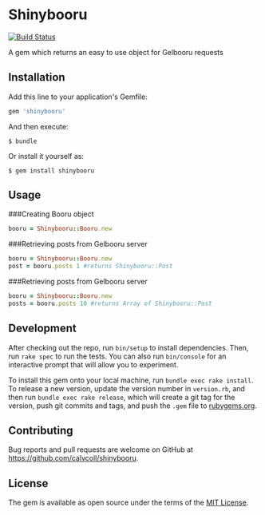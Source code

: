 # Shinybooru
[![Build Status](https://travis-ci.org/calvcoll/shinybooru.svg?branch=master)](https://travis-ci.org/calvcoll/shinybooru)

A gem which returns an easy to use object for Gelbooru requests

## Installation

Add this line to your application's Gemfile:

```ruby
gem 'shinybooru'
```

And then execute:

    $ bundle

Or install it yourself as:

    $ gem install shinybooru

## Usage

###Creating Booru object
```ruby
booru = Shinybooru::Booru.new
```

###Retrieving posts from Gelbooru server
```ruby
booru = Shinybooru::Booru.new
post = booru.posts 1 #returns Shinybooru::Post
```

###Retrieving posts from Gelbooru server
```ruby
booru = Shinybooru::Booru.new
posts = booru.posts 10 #returns Array of Shinybooru::Post
```

## Development

After checking out the repo, run `bin/setup` to install dependencies. Then, run `rake spec` to run the tests. You can also run `bin/console` for an interactive prompt that will allow you to experiment.

To install this gem onto your local machine, run `bundle exec rake install`. To release a new version, update the version number in `version.rb`, and then run `bundle exec rake release`, which will create a git tag for the version, push git commits and tags, and push the `.gem` file to [rubygems.org](https://rubygems.org).

## Contributing

Bug reports and pull requests are welcome on GitHub at https://github.com/calvcoll/shinybooru.


## License

The gem is available as open source under the terms of the [MIT License](http://opensource.org/licenses/MIT).

